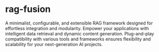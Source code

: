 # rag-fusion
A minimalist, configurable, and extensible RAG framework designed for effortless integration and modularity. Empower your applications with intelligent data retrieval and dynamic content generation. Plug-and-play compatibility with various tools and frameworks ensures flexibility and scalability for your next-generation AI projects.
